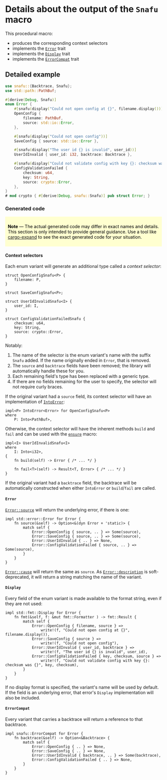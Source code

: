 # Details about the output of the `Snafu` macro

This procedural macro:

- produces the corresponding context selectors
- implements the [`Error`][Error] trait
- implements the [`Display`][Display] trait
- implements the [`ErrorCompat`][ErrorCompat] trait

## Detailed example

```rust
use snafu::{Backtrace, Snafu};
use std::path::PathBuf;

#[derive(Debug, Snafu)]
enum Error {
    #[snafu(display("Could not open config at {}", filename.display()))]
    OpenConfig {
        filename: PathBuf,
        source: std::io::Error,
    },

    #[snafu(display("Could not open config"))]
    SaveConfig { source: std::io::Error },

    #[snafu(display("The user id {} is invalid", user_id))]
    UserIdInvalid { user_id: i32, backtrace: Backtrace },

    #[snafu(display("Could not validate config with key {}: checksum was {}", key, checksum))]
    ConfigValidationFailed {
        checksum: u64,
        key: String,
        source: crypto::Error,
    },
}
# mod crypto { #[derive(Debug, snafu::Snafu)] pub struct Error; }
```

### Generated code

<div style="color: #000; background: #ffffd0; padding: 0.6em; margin-bottom: 0.6em;">

**Note** — The actual generated code may differ in exact names and
details. This section is only intended to provide general
guidance. Use a tool like [cargo-expand][] to see the exact generated
code for your situation.

</div>

[cargo-expand]: https://crates.io/crates/cargo-expand

#### Context selectors

Each enum variant will generate an additional type called a *context
selector*:

```rust,ignore
struct OpenConfigSnafu<P> {
    filename: P,
}

struct SaveConfigSnafu<P>;

struct UserIdInvalidSnafu<I> {
    user_id: I,
}

struct ConfigValidationFailedSnafu {
    checksum: u64,
    key: String,
    source: crypto::Error,
}
```

Notably:

1. The name of the selector is the enum variant's name with the suffix
   `Snafu` added. If the name originally ended in `Error`, that is
   removed.
1. The `source` and `backtrace` fields have been removed; the
   library will automatically handle these for you.
1. Each remaining field's type has been replaced with a generic
   type.
1. If there are no fields remaining for the user to specify, the
   selector will not require curly braces.

If the original variant had a `source` field, its context selector
will have an implementation of [`IntoError`][IntoError]:

```rust,ignore
impl<P> IntoError<Error> for OpenConfigSnafu<P>
where
    P: Into<PathBuf>,
```

Otherwise, the context selector will have the inherent methods `build`
and `fail` and can be used with the [`ensure`](ensure) macro:

```rust,ignore
impl<I> UserIdInvalidSnafu<I>
where
    I: Into<i32>,
{
    fn build(self) -> Error { /* ... */ }

    fn fail<T>(self) -> Result<T, Error> { /* ... */ }
}
```

If the original variant had a `backtrace` field, the backtrace
will be automatically constructed when either `IntoError` or
`build`/`fail` are called.

#### `Error`

[`Error::source`][source] will return the underlying error, if
there is one:

```rust,ignore
impl std::error::Error for Error {
    fn source(&self) -> Option<&(dyn Error + 'static)> {
        match self {
            Error::OpenConfig { source, .. } => Some(source),
            Error::SaveConfig { source, .. } => Some(source),
            Error::UserIdInvalid { .. } => None,
            Error::ConfigValidationFailed { source, .. } => Some(source),
        }
    }
}
```

[`Error::cause`][cause] will return the same as `source`. As
[`Error::description`][description] is soft-deprecated, it will
return a string matching the name of the variant.

#### `Display`

Every field of the enum variant is made available to the format
string, even if they are not used:

```rust,ignore
impl std::fmt::Display for Error {
    fn fmt(&self, f: &mut fmt::Formatter ) -> fmt::Result {
        match self {
            Error::OpenConfig { filename, source } =>
                write!(f, "Could not open config at {}", filename.display()),
            Error::SaveConfig { source } =>
                write!(f, "Could not open config"),
            Error::UserIdInvalid { user_id, backtrace } =>
                write!(f, "The user id {} is invalid", user_id),
            Error::ConfigValidationFailed { key, checksum, source } =>
                write!(f, "Could not validate config with key {}: checksum was {}", key, checksum),
        }
    }
}
```

If no display format is specified, the variant's name will be used
by default. If the field is an underlying error, that error's
`Display` implementation will also be included.

#### `ErrorCompat`

Every variant that carries a backtrace will return a reference to
that backtrace.

```rust,ignore
impl snafu::ErrorCompat for Error {
    fn backtrace(&self) -> Option<&Backtrace> {
        match self {
            Error::OpenConfig { .. } => None,
            Error::SaveConfig { .. } => None,
            Error::UserIdInvalid { backtrace, .. } => Some(backtrace),
            Error::ConfigValidationFailed { .. } => None,
        }
    }
}
```

[Display]: std::fmt::Display
[ErrorCompat]: crate::ErrorCompat
[Error]: std::error::Error
[IntoError]: crate::IntoError
[cause]: std::error::Error::cause
[description]: std::error::Error::description
[source]: std::error::Error::source
